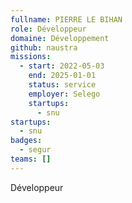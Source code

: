 ```yaml
---
fullname: PIERRE LE BIHAN
role: Développeur
domaine: Développement
github: naustra
missions:
  - start: 2022-05-03
    end: 2025-01-01
    status: service
    employer: Selego
    startups:
      - snu
startups:
  - snu
badges:
  - segur
teams: []
---
```

Développeur